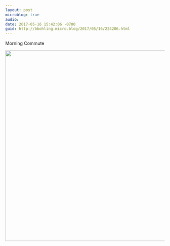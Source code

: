 ```yaml
---
layout: post
microblog: true
audio: 
date: 2017-05-16 15:42:06 -0700
guid: http://bbohling.micro.blog/2017/05/16/224206.html
---
```

Morning Commute

<img src="http://bbohling.micro.blog/uploads/2017/44505b7021.jpg" width="600" height="600" style="height: auto" />
